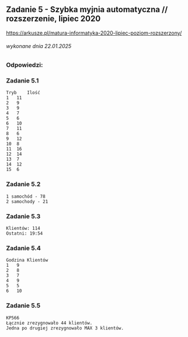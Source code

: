 ## Zadanie 5 - Szybka myjnia automatyczna // rozszerzenie, lipiec 2020
https://arkusze.pl/matura-informatyka-2020-lipiec-poziom-rozszerzony/
###### wykonane dnia 22.01.2025

### Odpowiedzi:

### Zadanie 5.1
```
Tryb	Ilość
1	11
2	9
3	9
4	7
5	6
6	10
7	11
8	6
9	12
10	8
11	16
12	14
13	7
14	12
15	6
```

### Zadanie 5.2
```
1 samochód - 78
2 samochody - 21
```

### Zadanie 5.3
```
Klientów: 114
Ostatni: 19:54
```

### Zadanie 5.4
```
Godzina	Klientów
1	9
2	8
3	7
4	9
5	5
6	10
```

### Zadanie 5.5
```
KP566
Łącznie zrezygnowało 44 klientów.
Jedna po drugiej zrezygnowało MAX 3 klientów.
```
